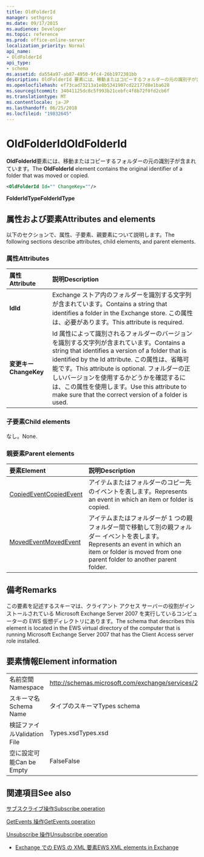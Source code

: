 ```yaml
---
title: OldFolderId
manager: sethgros
ms.date: 09/17/2015
ms.audience: Developer
ms.topic: reference
ms.prod: office-online-server
localization_priority: Normal
api_name:
- OldFolderId
api_type:
- schema
ms.assetid: da554a97-ab87-4950-9fc4-26b1972381bb
description: OldFolderId 要素には、移動またはコピーするフォルダーの元の識別子が含まれています。
ms.openlocfilehash: ef73cad73213a1e8b5341907cd22177d8e1ba628
ms.sourcegitcommit: 34041125dc8c5f993b21cebfc4f8b72f0fd2cb6f
ms.translationtype: MT
ms.contentlocale: ja-JP
ms.lasthandoff: 06/25/2018
ms.locfileid: "19832645"
---
```

# <a name="oldfolderid"></a><span data-ttu-id="b0d1b-103">OldFolderId</span><span class="sxs-lookup"><span data-stu-id="b0d1b-103">OldFolderId</span></span>

<span data-ttu-id="b0d1b-104">**OldFolderId**要素には、移動またはコピーするフォルダーの元の識別子が含まれています。</span><span class="sxs-lookup"><span data-stu-id="b0d1b-104">The **OldFolderId** element contains the original identifier of a folder that was moved or copied.</span></span> 
  
```xml
<OldFolderId Id="" ChangeKey=""/>
```

 <span data-ttu-id="b0d1b-105">**FolderIdType**</span><span class="sxs-lookup"><span data-stu-id="b0d1b-105">**FolderIdType**</span></span>
## <a name="attributes-and-elements"></a><span data-ttu-id="b0d1b-106">属性および要素</span><span class="sxs-lookup"><span data-stu-id="b0d1b-106">Attributes and elements</span></span>

<span data-ttu-id="b0d1b-107">以下のセクションで、属性、子要素、親要素について説明します。</span><span class="sxs-lookup"><span data-stu-id="b0d1b-107">The following sections describe attributes, child elements, and parent elements.</span></span>
  
### <a name="attributes"></a><span data-ttu-id="b0d1b-108">属性</span><span class="sxs-lookup"><span data-stu-id="b0d1b-108">Attributes</span></span>

|<span data-ttu-id="b0d1b-109">**属性**</span><span class="sxs-lookup"><span data-stu-id="b0d1b-109">**Attribute**</span></span>|<span data-ttu-id="b0d1b-110">**説明**</span><span class="sxs-lookup"><span data-stu-id="b0d1b-110">**Description**</span></span>|
|:-----|:-----|
|<span data-ttu-id="b0d1b-111">**Id**</span><span class="sxs-lookup"><span data-stu-id="b0d1b-111">**Id**</span></span> <br/> |<span data-ttu-id="b0d1b-112">Exchange ストア内のフォルダーを識別する文字列が含まれています。</span><span class="sxs-lookup"><span data-stu-id="b0d1b-112">Contains a string that identifies a folder in the Exchange store.</span></span> <span data-ttu-id="b0d1b-113">この属性は、必要があります。</span><span class="sxs-lookup"><span data-stu-id="b0d1b-113">This attribute is required.</span></span>  <br/> |
|<span data-ttu-id="b0d1b-114">**変更キー**</span><span class="sxs-lookup"><span data-stu-id="b0d1b-114">**ChangeKey**</span></span> <br/> |<span data-ttu-id="b0d1b-115">Id 属性によって識別されるフォルダーのバージョンを識別する文字列が含まれています。</span><span class="sxs-lookup"><span data-stu-id="b0d1b-115">Contains a string that identifies a version of a folder that is identified by the Id attribute.</span></span> <span data-ttu-id="b0d1b-116">この属性は、省略可能です。</span><span class="sxs-lookup"><span data-stu-id="b0d1b-116">This attribute is optional.</span></span> <span data-ttu-id="b0d1b-117">フォルダーの正しいバージョンを使用するかどうかを確認するには、この属性を使用します。</span><span class="sxs-lookup"><span data-stu-id="b0d1b-117">Use this attribute to make sure that the correct version of a folder is used.</span></span>  <br/> |
   
### <a name="child-elements"></a><span data-ttu-id="b0d1b-118">子要素</span><span class="sxs-lookup"><span data-stu-id="b0d1b-118">Child elements</span></span>

<span data-ttu-id="b0d1b-119">なし。</span><span class="sxs-lookup"><span data-stu-id="b0d1b-119">None.</span></span>
  
### <a name="parent-elements"></a><span data-ttu-id="b0d1b-120">親要素</span><span class="sxs-lookup"><span data-stu-id="b0d1b-120">Parent elements</span></span>

|<span data-ttu-id="b0d1b-121">**要素**</span><span class="sxs-lookup"><span data-stu-id="b0d1b-121">**Element**</span></span>|<span data-ttu-id="b0d1b-122">**説明**</span><span class="sxs-lookup"><span data-stu-id="b0d1b-122">**Description**</span></span>|
|:-----|:-----|
|[<span data-ttu-id="b0d1b-123">CopiedEvent</span><span class="sxs-lookup"><span data-stu-id="b0d1b-123">CopiedEvent</span></span>](copiedevent.md) <br/> |<span data-ttu-id="b0d1b-124">アイテムまたはフォルダーのコピー先のイベントを表します。</span><span class="sxs-lookup"><span data-stu-id="b0d1b-124">Represents an event in which an item or folder is copied.</span></span>  <br/> |
|[<span data-ttu-id="b0d1b-125">MovedEvent</span><span class="sxs-lookup"><span data-stu-id="b0d1b-125">MovedEvent</span></span>](movedevent.md) <br/> |<span data-ttu-id="b0d1b-126">アイテムまたはフォルダーが 1 つの親フォルダー間で移動して別の親フォルダー イベントを表します。</span><span class="sxs-lookup"><span data-stu-id="b0d1b-126">Represents an event in which an item or folder is moved from one parent folder to another parent folder.</span></span>  <br/> |
   
## <a name="remarks"></a><span data-ttu-id="b0d1b-127">備考</span><span class="sxs-lookup"><span data-stu-id="b0d1b-127">Remarks</span></span>

<span data-ttu-id="b0d1b-128">この要素を記述するスキーマは、クライアント アクセス サーバーの役割がインストールされている Microsoft Exchange Server 2007 を実行しているコンピューターの EWS 仮想ディレクトリにあります。</span><span class="sxs-lookup"><span data-stu-id="b0d1b-128">The schema that describes this element is located in the EWS virtual directory of the computer that is running Microsoft Exchange Server 2007 that has the Client Access server role installed.</span></span>
  
## <a name="element-information"></a><span data-ttu-id="b0d1b-129">要素情報</span><span class="sxs-lookup"><span data-stu-id="b0d1b-129">Element information</span></span>

|||
|:-----|:-----|
|<span data-ttu-id="b0d1b-130">名前空間</span><span class="sxs-lookup"><span data-stu-id="b0d1b-130">Namespace</span></span>  <br/> |http://schemas.microsoft.com/exchange/services/2006/types  <br/> |
|<span data-ttu-id="b0d1b-131">スキーマ名</span><span class="sxs-lookup"><span data-stu-id="b0d1b-131">Schema Name</span></span>  <br/> |<span data-ttu-id="b0d1b-132">タイプのスキーマ</span><span class="sxs-lookup"><span data-stu-id="b0d1b-132">Types schema</span></span>  <br/> |
|<span data-ttu-id="b0d1b-133">検証ファイル</span><span class="sxs-lookup"><span data-stu-id="b0d1b-133">Validation File</span></span>  <br/> |<span data-ttu-id="b0d1b-134">Types.xsd</span><span class="sxs-lookup"><span data-stu-id="b0d1b-134">Types.xsd</span></span>  <br/> |
|<span data-ttu-id="b0d1b-135">空に設定可能</span><span class="sxs-lookup"><span data-stu-id="b0d1b-135">Can be Empty</span></span>  <br/> |<span data-ttu-id="b0d1b-136">False</span><span class="sxs-lookup"><span data-stu-id="b0d1b-136">False</span></span>  <br/> |
   
## <a name="see-also"></a><span data-ttu-id="b0d1b-137">関連項目</span><span class="sxs-lookup"><span data-stu-id="b0d1b-137">See also</span></span>



[<span data-ttu-id="b0d1b-138">サブスクライブ操作</span><span class="sxs-lookup"><span data-stu-id="b0d1b-138">Subscribe operation</span></span>](subscribe-operation.md)
  
[<span data-ttu-id="b0d1b-139">GetEvents 操作</span><span class="sxs-lookup"><span data-stu-id="b0d1b-139">GetEvents operation</span></span>](getevents-operation.md)
  
[<span data-ttu-id="b0d1b-140">Unsubscribe 操作</span><span class="sxs-lookup"><span data-stu-id="b0d1b-140">Unsubscribe operation</span></span>](unsubscribe-operation.md)


- [<span data-ttu-id="b0d1b-141">Exchange での EWS の XML 要素</span><span class="sxs-lookup"><span data-stu-id="b0d1b-141">EWS XML elements in Exchange</span></span>](ews-xml-elements-in-exchange.md)

